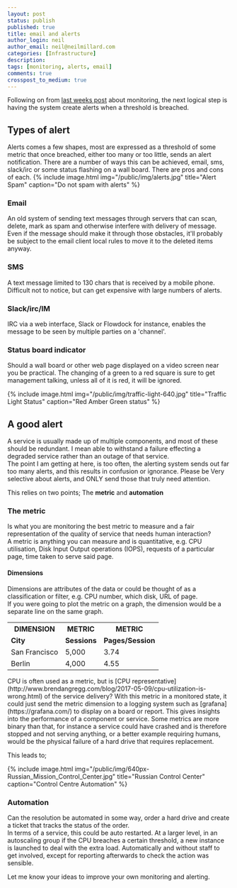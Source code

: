 ```yaml
---
layout: post
status: publish
published: true
title: email and alerts
author_login: neil
author_email: neil@neilmillard.com
categories: [Infrastructure]
description: 
tags: [monitoring, alerts, email]
comments: true
crosspost_to_medium: true
---
```

Following on from [last weeks post](/2017/05/07/monitoring/) about monitoring, the next logical step is having the system create alerts when a threshold is breached.

## Types of alert
Alerts comes a few shapes, most are expressed as a threshold of some metric that once breached, either too many or too little, sends an alert notification. There are a number of ways this can be achieved, email, sms, slack/irc or some status flashing on a wall board. There are pros and cons of each.
{% include image.html
      img="/public/img/alerts.jpg"
      title="Alert Spam"
      caption="Do not spam with alerts" %}
### Email
An old system of sending text messages through servers that can scan, delete, mark as spam and otherwise interfere with delivery of message.
Even if the message should make it through those obstacles, it'll probably be subject to the email client local rules to move it to the deleted items anyway. 
### SMS
A text message limited to 130 chars that is received by a mobile phone. Difficult not to notice, but can get expensive with large numbers of alerts.
### Slack/irc/IM
IRC via a web interface, Slack or Flowdock for instance, enables the message to be seen by multiple parties on a 'channel'. 
### Status board indicator
Should a wall board or other web page displayed on a video screen near you be practical. The changing of a green to a red square is sure to get management talking, unless all of it is red, it will be ignored.

{% include image.html
      img="/public/img/traffic-light-640.jpg"
      title="Traffic Light Status"
      caption="Red Amber Green status" %}
## A good alert
A service is usually made up of multiple components, and most of these should be redundant. I mean able to withstand a failure effecting a degraded service rather than an outage of that service.  
The point I am getting at here, is too often, the alerting system sends out far too many alerts, and this results in confusion or ignorance. Please be Very selective about alerts, and ONLY send those that truly need attention.

This relies on two points; The **metric** and **automation** 

### The metric
Is what you are monitoring the best metric to measure and a fair representation of the quality of service that needs human interaction?  
A metric is anything you can measure and is quantitative, e.g. CPU utilisation, Disk Input Output operations (IOPS), requests of a particular page, time taken to serve said page.
#### Dimensions
Dimensions are attributes of the data or could be thought of as a classification or filter, e.g. CPU number, which disk, URL of page.  
If you were going to plot the metric on a graph, the dimension would be a separate line on the same graph.
<table class="nice-table wide">
  <tbody>
    <tr>
      <th>
        DIMENSION</th>
      <th>
        METRIC</th>
      <th>
        METRIC</th>
    </tr>
    <tr>
      <td>
        <strong>City</strong></td>
      <td>
        <strong>Sessions</strong></td>
      <td>
        <strong>Pages/Session</strong></td>
    </tr>
    <tr>
      <td>
        San Francisco</td>
      <td>
        5,000</td>
      <td>
        3.74</td>
    </tr>
    <tr>
      <td>
        Berlin</td>
      <td>
        4,000</td>
      <td>
        4.55</td>
    </tr>
  </tbody>
</table>
CPU is often used as a metric, but is [CPU representative](http://www.brendangregg.com/blog/2017-05-09/cpu-utilization-is-wrong.html) of the service delivery?  
With this metric in a monitored state, it could just send the metric dimension to a logging system such as [grafana](https://grafana.com/) to display on a board or report. This gives insights into the performance of a component or service.  
Some metrics are more binary than that, for instance a service could have crashed and is therefore stopped and not serving anything, or a better example requiring humans, would be the physical failure of a hard drive that requires replacement.

This leads to;

{% include image.html
      img="/public/img/640px-Russian_Mission_Control_Center.jpg"
      title="Russian Control Center"
      caption="Control Centre Automation" %}
### Automation
Can the resolution be automated in some way, order a hard drive and create a ticket that tracks the status of the order.  
In terms of a service, this could be auto restarted. At a larger level, in an autoscaling group if the CPU breaches a certain threshold, a new instance is launched to deal with the extra load. Automatically and without staff to get involved, except for reporting afterwards to check the action was sensible.

Let me know your ideas to improve your own monitoring and alerting.


